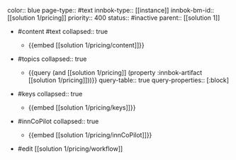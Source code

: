 color:: blue
page-type:: #text
innbok-type:: [[instance]]
innbok-bm-id:: [[solution 1/pricing]]
priority:: 400
status:: #inactive
parent:: [[solution 1]]

- #content #text
  collapsed:: true
	- {{embed [[solution 1/pricing/content]]}}
- #topics
   collapsed:: true
    - {{query (and [[solution 1/pricing]] (property :innbok-artifact [[solution 1/pricing]]))}}
      query-table:: true
      query-properties:: [:block]
- #keys
  collapsed:: true
	- {{embed [[solution 1/pricing/keys]]}}
- #innCoPilot
   collapsed:: true
	 - {{embed [[solution 1/pricing/innCoPilot]]}}

- #edit [[solution 1/pricing/workflow]]

